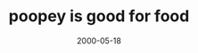 ---
layout: base.njk
title : 'poopey is good for food' 
view_title : 'poopey is good for food' 
year : '2000' 
date : '2000-05-18' 
img_file : '/drawing/poopyisgod.png' 
html_file : 'poopyisgod' 
next_html : 'givingyour.html' 
year_order : '320' 
permalink : "title/{{html_file}}.html"
---